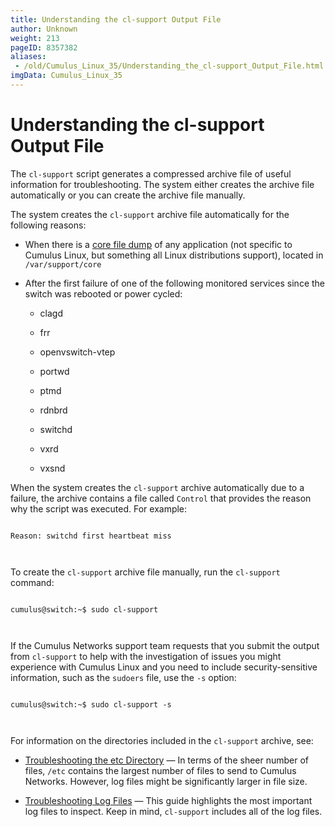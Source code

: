 ```yaml
---
title: Understanding the cl-support Output File
author: Unknown
weight: 213
pageID: 8357382
aliases:
 - /old/Cumulus_Linux_35/Understanding_the_cl-support_Output_File.html
imgData: Cumulus_Linux_35
---
```

# Understanding the cl-support Output File

The `cl-support` script generates a compressed archive file of useful
information for troubleshooting. The system either creates the archive
file automatically or you can create the archive file manually.

The system creates the `cl-support` archive file automatically for the
following reasons:

  - When there is a [core file dump](http://linux.die.net/man/5/core) of
    any application (not specific to Cumulus Linux, but something all
    Linux distributions support), located in `/var/support/core`

  - After the first failure of one of the following monitored services
    since the switch was rebooted or power cycled:
    
      - clagd
    
      - frr
    
      - openvswitch-vtep
    
      - portwd
    
      - ptmd
    
      - rdnbrd
    
      - switchd
    
      - vxrd
    
      - vxsnd

When the system creates the `cl-support` archive automatically due to a
failure, the archive contains a file called `Control` that provides the
reason why the script was executed. For example:

``` 
                   
Reason: switchd first heartbeat miss
   
    
```

To create the `cl-support` archive file manually, run the `cl-support`
command:

``` 
                   
cumulus@switch:~$ sudo cl-support
   
    
```

If the Cumulus Networks support team requests that you submit the output
from `cl-support` to help with the investigation of issues you might
experience with Cumulus Linux and you need to include security-sensitive
information, such as the `sudoers` file, use the `-s` option:

``` 
                   
cumulus@switch:~$ sudo cl-support -s
   
    
```

For information on the directories included in the `cl-support` archive,
see:

  - [Troubleshooting the etc
    Directory](/old/Cumulus_Linux_35/Troubleshooting_the_etc_Directory.html)
    — In terms of the sheer number of files, `/etc` contains the largest
    number of files to send to Cumulus Networks. However, log files
    might be significantly larger in file size.

  - [Troubleshooting Log
    Files](/old/Cumulus_Linux_35/Troubleshooting_Log_Files.html) — This
    guide highlights the most important log files to inspect. Keep in
    mind, `cl-support` includes all of the log files.
